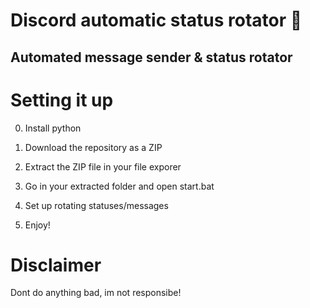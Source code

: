 # Discord automatic status rotator 🤖   
 
## Automated message sender & status rotator   
 
# Setting it up 

0. Install python
1. Download the repository as a ZIP   
2. Extract the ZIP file in your file exporer 
3. Go in your extracted folder and open start.bat  
4. Set up rotating statuses/messages   
   
5. Enjoy! 

# Disclaimer 
    
Dont do anything bad, im not responsibe!